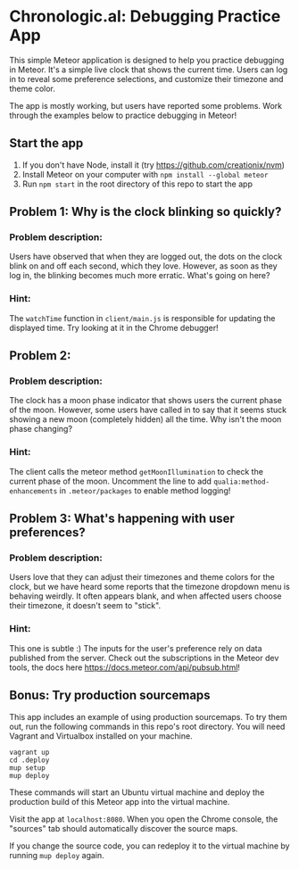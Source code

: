 # Chronologic.al: Debugging Practice App

This simple Meteor application is designed to help you practice debugging in
Meteor. It's a simple live clock that shows the current time. Users can log in
to reveal some preference selections, and customize their timezone and theme
color.

The app is mostly working, but users have reported some problems. Work through
the examples below to practice debugging in Meteor!

## Start the app

1. If you don't have Node, install it (try
https://github.com/creationix/nvm)
2. Install Meteor on your computer with `npm install --global meteor`
3. Run `npm start` in the root directory of this repo to start the app

## Problem 1: Why is the clock blinking so quickly?

### Problem description:

Users have observed that when they are logged out, the dots on the clock blink
on and off each second, which they love. However, as soon as they log in, the
blinking becomes much more erratic. What's going on here?

### Hint:

The `watchTime` function in `client/main.js` is responsible for updating the
displayed time. Try looking at it in the Chrome debugger!

## Problem 2:

### Problem description:

The clock has a moon phase indicator that shows users the current phase of the
moon. However, some users have called in to say that it seems stuck showing a
new moon (completely hidden) all the time. Why isn't the moon phase changing?

### Hint:

The client calls the meteor method `getMoonIllumination` to check the current
phase of the moon. Uncomment the line to add `qualia:method-enhancements` in
`.meteor/packages` to enable method logging!

## Problem 3: What's happening with user preferences?

### Problem description:

Users love that they can adjust their timezones and theme colors for the clock,
but we have heard some reports that the timezone dropdown menu is behaving
weirdly. It often appears blank, and when affected users choose their timezone,
it doesn't seem to "stick".

### Hint:

This one is subtle :) The inputs for the user's preference rely on data
published from the server. Check out the subscriptions in the Meteor dev tools,
the docs here https://docs.meteor.com/api/pubsub.html!

## Bonus: Try production sourcemaps

This app includes an example of using production sourcemaps. To try them out,
run the following commands in this repo's root directory. You will need Vagrant
and Virtualbox installed on your machine.

    vagrant up
    cd .deploy
    mup setup
    mup deploy

These commands will start an Ubuntu virtual machine and deploy the production
build of this Meteor app into the virtual machine.

Visit the app at `localhost:8080`. When you open the Chrome console, the
"sources" tab should automatically discover the source maps.

If you change the source code, you can redeploy it to the virtual machine by
running `mup deploy` again.
